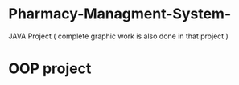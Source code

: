 # Pharmacy-Managment-System-
JAVA Project ( complete graphic work is also done in that project )
# OOP project
